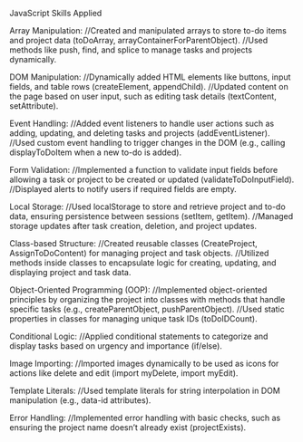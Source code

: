 JavaScript Skills Applied

Array Manipulation:
//Created and manipulated arrays to store to-do items and project data (toDoArray, arrayContainerForParentObject).
//Used methods like push, find, and splice to manage tasks and projects dynamically.

DOM Manipulation:
//Dynamically added HTML elements like buttons, input fields, and table rows (createElement, appendChild).
//Updated content on the page based on user input, such as editing task details (textContent, setAttribute).

Event Handling:
//Added event listeners to handle user actions such as adding, updating, and deleting tasks and projects (addEventListener).
//Used custom event handling to trigger changes in the DOM (e.g., calling displayToDoItem when a new to-do is added).

Form Validation:
//Implemented a function to validate input fields before allowing a task or project to be created or updated (validateToDoInputField).
//Displayed alerts to notify users if required fields are empty.

Local Storage:
//Used localStorage to store and retrieve project and to-do data, ensuring persistence between sessions (setItem, getItem).
//Managed storage updates after task creation, deletion, and project updates.

Class-based Structure:
//Created reusable classes (CreateProject, AssignToDoContent) for managing project and task objects.
//Utilized methods inside classes to encapsulate logic for creating, updating, and displaying project and task data.

Object-Oriented Programming (OOP):
//Implemented object-oriented principles by organizing the project into classes with methods that handle specific tasks (e.g., createParentObject, pushParentObject).
//Used static properties in classes for managing unique task IDs (toDoIDCount).

Conditional Logic:
//Applied conditional statements to categorize and display tasks based on urgency and importance (if/else).

Image Importing:
//Imported images dynamically to be used as icons for actions like delete and edit (import myDelete, import myEdit).

Template Literals:
//Used template literals for string interpolation in DOM manipulation (e.g., data-id attributes).

Error Handling:
//Implemented error handling with basic checks, such as ensuring the project name doesn’t already exist (projectExists).
